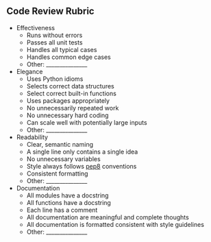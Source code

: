 Code Review Rubric
------

- Effectiveness
    - Runs without errors
    - Passes all unit tests
    - Handles all typical cases
    - Handles common edge cases
    - Other: \_\_\_\_\_\_\_\_\_\_\_\_\_\_\_
- Elegance
    + Uses Python idioms 
    + Selects correct data structures
    + Select correct built-in functions
    + Uses packages appropriately 
    + No unnecessarily repeated work 
    + No unnecessary hard coding
    + Can scale well with potentially large inputs
    - Other: \_\_\_\_\_\_\_\_\_\_\_\_\_\_\_
- Readability
    - Clear, semantic naming
    - A single line only contains a single idea
    - No unnecessary variables
    - Style always follows [pep8](https://pep8.org/) conventions
    - Consistent formatting
    - Other: \_\_\_\_\_\_\_\_\_\_\_\_\_\_\_
- Documentation
    + All modules have a docstring
    + All functions have a docstring
    + Each line has a comment
    + All documentation are meaningful and complete thoughts
    + All documentation is formatted consistent with style guidelines
    - Other: \_\_\_\_\_\_\_\_\_\_\_\_\_\_\_
